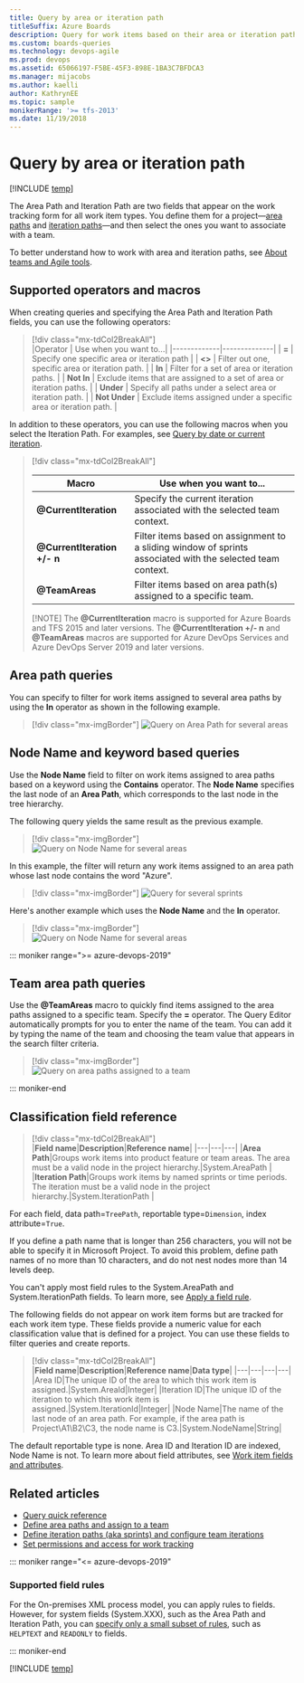 ```yaml
---
title: Query by area or iteration path
titleSuffix: Azure Boards
description: Query for work items based on their area or iteration path in Azure Boards, Azure DevOps, & Team Foundation Server
ms.custom: boards-queries
ms.technology: devops-agile
ms.prod: devops
ms.assetid: 65066197-F5BE-45F3-898E-1BA3C7BFDCA3
ms.manager: mijacobs
ms.author: kaelli
author: KathrynEE
ms.topic: sample
monikerRange: '>= tfs-2013'
ms.date: 11/19/2018  
---
```



# Query by area or iteration path 

[!INCLUDE [temp](../_shared/version-vsts-tfs-all-versions.md)]

The Area Path and Iteration Path are two fields that appear on the work tracking form for all work item types. You define them for a project&mdash;[area paths](../../organizations/settings/set-area-paths.md) and [iteration paths](../../organizations/settings/set-iteration-paths-sprints.md)&mdash;and then select the ones you want to associate with a team. 

To better understand how to work with area and iteration paths, see [About teams and Agile tools](../../organizations/settings/about-teams-and-settings.md).

## Supported operators and macros 

When creating queries and specifying the Area Path and Iteration Path fields, you can use the following operators: 

> [!div class="mx-tdCol2BreakAll"]  
> |Operator     | Use when you want to...| 
> |-------------|--------------|
> | **=**           | Specify one specific area or iteration path  |
> | **<>**          | Filter out one, specific area or iteration path. |
> | **In**          | Filter for a set of area or iteration paths.  |
> | **Not In**      | Exclude items that are assigned to a set of area or iteration paths. |
> | **Under**       | Specify all paths under a select area or iteration path. |
> | **Not Under**   | Exclude items assigned under a specific area or iteration path.  |


In addition to these operators, you can use the following macros when you select the Iteration Path. For examples, see [Query by date or current iteration](query-by-area-iteration-path.md). 

> [!div class="mx-tdCol2BreakAll"]  
> 
> |                     Macro                     |                                          Use when you want to...                                           |
> |-----------------------------------------------|------------------------------------------------------------------------------------------------------------|
> |      <strong>@CurrentIteration</strong>       |                  Specify the current iteration associated with the selected team context.                  |
> | **@CurrentIteration +/- n**&nbsp;&nbsp;&nbsp; | Filter items based on assignment to a sliding window of sprints associated with the selected team context. |
> |          <strong>@TeamAreas</strong>          |                      Filter items based on area path(s) assigned to a specific team.                       |
> 
> [!NOTE]
> The <strong>@CurrentIteration</strong> macro is supported for Azure Boards and TFS 2015 and later versions. The **@CurrentIteration +/- n** and <strong>@TeamAreas</strong> macros are supported for Azure DevOps Services and Azure DevOps Server 2019 and later versions. 

## Area path queries 

You can specify to filter for work items assigned to several area paths by using the **In** operator as shown in the following example.  

> [!div class="mx-imgBorder"]
> ![Query on Area Path for several areas](_img/query-area-iteration/query-with-in-operator.png)


## Node Name and keyword based queries  

Use the **Node Name** field to filter on work items assigned to area paths based on a keyword using the **Contains** operator. The **Node Name** specifies the last node of an **Area Path**, which corresponds to the last node in the tree hierarchy.  

The following query yields the same result as the previous example.  

> [!div class="mx-imgBorder"]
> ![Query on Node Name for several areas](_img/query-area-iteration/query-with-in-operator-node-name.png)

In this example, the filter will return any work items assigned to an area path whose last node contains the word "Azure".

> [!div class="mx-imgBorder"]
> ![Query for several sprints](_img/query-area-iteration/query-filter-contains-node-name.png)

Here's another example which uses the **Node Name** and the **In** operator. 

> [!div class="mx-imgBorder"]
> ![Query on Node Name for several areas](_img/query-area-iteration/query-with-in-operator-node-name.png)



::: moniker range=">= azure-devops-2019"
<a id="team-area-path" /> 

## Team area path queries  

Use the <strong>@TeamAreas</strong> macro to quickly find items assigned to the area paths assigned to a specific team. Specify the **=** operator. The Query Editor automatically prompts for you to enter the name of the team. You can add it by typing the name of the team and choosing the team value that appears in the search filter criteria.   

> [!div class="mx-imgBorder"]
> ![Query on area paths assigned to a team](_img/query-area-iteration/teamareas-macro-example.png)

::: moniker-end

<a name="field-reference"></a>

## Classification field reference 


> [!div class="mx-tdCol2BreakAll"]  
> |**Field name**|**Description**|**Reference name**|
> |---|---|---|
> |**Area Path**|Groups work items into product feature or team areas. The area must be a valid node in the project hierarchy.|System.AreaPath |
> |**Iteration Path**|Groups work items by named sprints or time periods. The iteration must be a valid node in the project hierarchy.|System.IterationPath |

For each field, data path=```TreePath```, reportable type=```Dimension```, index attribute=```True```. 

If you define a path name that is longer than 256 characters, you will not be able to specify it in Microsoft Project. To avoid this problem, define path names of no more than 10 characters, and do not nest nodes more than 14 levels deep.

You can't apply most field rules to the System.AreaPath and System.IterationPath fields. To learn more, see [Apply a field rule](../../reference/xml/apply-rule-work-item-field.md).

The following fields do not appear on work item forms but are tracked for each work item type. These fields provide a numeric value for each classification value that is defined for a project. You can use these fields to filter queries and create reports.

> [!div class="mx-tdCol2BreakAll"]  
> |**Field name**|**Description**|**Reference name**|**Data type**|
> |---|---|---|---|
> |Area ID|The unique ID of the area to which this work item is assigned.|System.AreaId|Integer|
> |Iteration ID|The unique ID of the iteration to which this work item is assigned.|System.IterationId|Integer|
> |Node Name|The name of the last node of an area path. For example, if the area path is Project\A1\B2\C3, the node name is C3.|System.NodeName|String|

The default reportable type is none. Area ID and Iteration ID are indexed, Node Name is not. To learn more about field attributes, see [Work item fields and attributes](../work-items/work-item-fields.md).


## Related articles 

- [Query quick reference](query-index-quick-ref.md)
- [Define area paths and assign to a team](../../organizations/settings/set-area-paths.md)
- [Define iteration paths (aka sprints) and configure team iterations](../../organizations/settings/set-iteration-paths-sprints.md)
- [Set permissions and access for work tracking](../../organizations/security/set-permissions-access-work-tracking.md) 

::: moniker range="<= azure-devops-2019"
<a name="field-rules"></a>

### Supported field rules  

For the On-premises XML process model, you can apply rules to fields. However, for system fields (System.XXX), such as the Area Path and Iteration Path, you can [specify only a small subset of rules](../../reference/xml/apply-rule-work-item-field.md#system), such as ```HELPTEXT``` and ```READONLY``` to  fields. 

::: moniker-end


[!INCLUDE [temp](../_shared/rest-apis-queries.md)]

